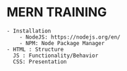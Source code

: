 # MERN TRAINING

    - Installation 
        - NodeJS: https://nodejs.org/en/
        - NPM: Node Package Manager
    - HTML : Structure
      JS : Functionality/Behavior
      CSS: Presentation